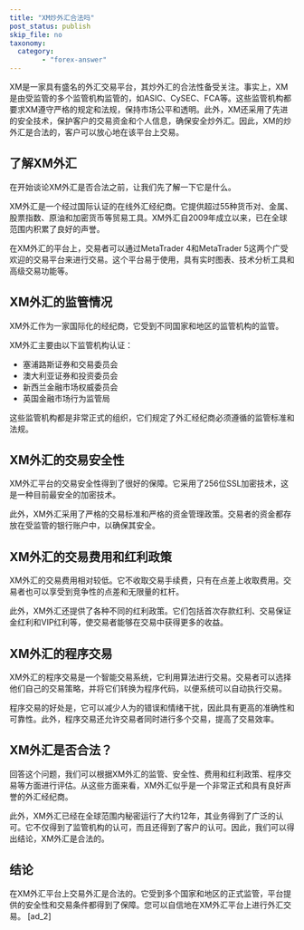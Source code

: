 ```yaml
---
title: "XM炒外汇合法吗"
post_status: publish
skip_file: no
taxonomy:
  category:
        - "forex-answer"
---
```


XM是一家具有盛名的外汇交易平台，其炒外汇的合法性备受关注。事实上，XM是由受监管的多个监管机构监管的，如ASIC、CySEC、FCA等。这些监管机构都要求XM遵守严格的规定和法规，保持市场公平和透明。此外，XM还采用了先进的安全技术，保护客户的交易资金和个人信息，确保安全炒外汇。因此，XM的炒外汇是合法的，客户可以放心地在该平台上交易。

## 了解XM外汇

在开始谈论XM外汇是否合法之前，让我们先了解一下它是什么。

XM外汇是一个经过国际认证的在线外汇经纪商。它提供超过55种货币对、金属、股票指数、原油和加密货币等贸易工具。XM外汇自2009年成立以来，已在全球范围内积累了良好的声誉。

在XM外汇的平台上，交易者可以通过MetaTrader 4和MetaTrader 5这两个广受欢迎的交易平台来进行交易。这个平台易于使用，具有实时图表、技术分析工具和高级交易功能等。

## XM外汇的监管情况

XM外汇作为一家国际化的经纪商，它受到不同国家和地区的监管机构的监管。

XM外汇主要由以下监管机构认证：

- 塞浦路斯证券和交易委员会
- 澳大利亚证券和投资委员会
- 新西兰金融市场权威委员会
- 英国金融市场行为监管局

这些监管机构都是非常正式的组织，它们规定了外汇经纪商必须遵循的监管标准和法规。

## XM外汇的交易安全性

XM外汇平台的交易安全性得到了很好的保障。它采用了256位SSL加密技术，这是一种目前最安全的加密技术。

此外，XM外汇采用了严格的交易标准和严格的资金管理政策。交易者的资金都存放在受监管的银行账户中，以确保其安全。

## XM外汇的交易费用和红利政策

XM外汇的交易费用相对较低。它不收取交易手续费，只有在点差上收取费用。交易者也可以享受到竞争性的点差和无限量的杠杆。

此外，XM外汇还提供了各种不同的红利政策。它们包括首次存款红利、交易保证金红利和VIP红利等，使交易者能够在交易中获得更多的收益。

## XM外汇的程序交易

XM外汇的程序交易是一个智能交易系统，它利用算法进行交易。交易者可以选择他们自己的交易策略，并将它们转换为程序代码，以便系统可以自动执行交易。

程序交易的好处是，它可以减少人为的错误和情绪干扰，因此具有更高的准确性和可靠性。此外，程序交易还允许交易者同时进行多个交易，提高了交易效率。

## XM外汇是否合法？

回答这个问题，我们可以根据XM外汇的监管、安全性、费用和红利政策、程序交易等方面进行评估。从这些方面来看，XM外汇似乎是一个非常正式和具有良好声誉的外汇经纪商。

此外，XM外汇已经在全球范围内秘密运行了大约12年，其业务得到了广泛的认可。它不仅得到了监管机构的认可，而且还得到了客户的认可。因此，我们可以得出结论，XM外汇是合法的。

## 结论

在XM外汇平台上交易外汇是合法的。它受到多个国家和地区的正式监管，平台提供的安全性和交易条件都得到了保障。您可以自信地在XM外汇平台上进行外汇交易。 \[ad\_2\]
